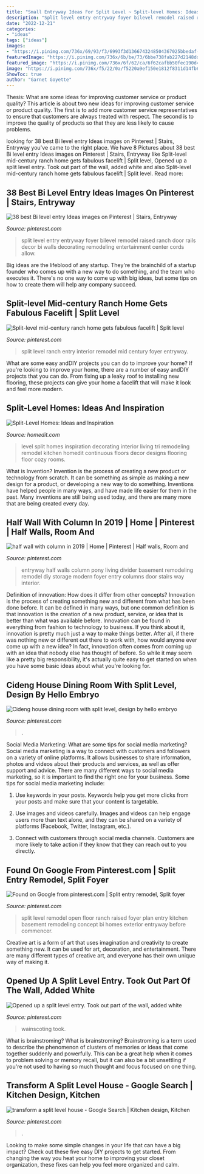 ```yaml
---
title: "Small Entryway Ideas For Split Level ~ Split-level Homes: Ideas And Inspiration"
description: "Split level entry entryway foyer bilevel remodel raised ranch door rails decor bi walls decorating remodeling entertainment center cords allow"
date: "2022-12-21"
categories:
- "ideas"
tags: ["ideas"]
images:
- "https://i.pinimg.com/736x/69/93/f3/6993f3d1366743248504367025bbedaf--entryway-wall-entryway-ideas.jpg?b=t"
featuredImage: "https://i.pinimg.com/736x/6b/be/73/6bbe738fab227d2148dd4fdd2e1094a6.jpg"
featured_image: "https://i.pinimg.com/736x/6f/62/ca/6f62cafbb50fec190d41ad2b6ac65286.jpg"
image: "https://i.pinimg.com/736x/f5/22/0a/f5220a9ef150e1812f8311d14fb6ca7a--split-level-entryway-split-foyer-entry.jpg"
ShowToc: true
author: "Garnet Goyette"
---
```



Thesis: What are some ideas for improving customer service or product quality?
This article is about two new ideas for improving customer service or product quality. The first is to add more customer service representatives to ensure that customers are always treated with respect. The second is to improve the quality of products so that they are less likely to cause problems.

	

		
looking for 38 best Bi level entry Ideas images on Pinterest | Stairs, Entryway you've came to the right place. We have 8 Pictures about 38 best Bi level entry Ideas images on Pinterest | Stairs, Entryway like Split-level mid-century ranch home gets fabulous facelift | Split level, Opened up a split level entry. Took out part of the wall, added white and also Split-level mid-century ranch home gets fabulous facelift | Split level. Read more:
		
    
## 38 Best Bi Level Entry Ideas Images On Pinterest | Stairs, Entryway

<img loading=lazy src="https://i.pinimg.com/736x/f5/22/0a/f5220a9ef150e1812f8311d14fb6ca7a--split-level-entryway-split-foyer-entry.jpg" onerror="this.onerror=null;this.src='https://tse3.mm.bing.net/th?id=OIP.5NQ_Af8RQGp7TercLty3TwHaJ6&amp;pid=15.1';" alt="38 best Bi level entry Ideas images on Pinterest | Stairs, Entryway">

_Source: pinterest.com_

>split level entry entryway foyer bilevel remodel raised ranch door rails decor bi walls decorating remodeling entertainment center cords allow. 

	

Big ideas are the lifeblood of any startup. They're the brainchild of a startup founder who comes up with a new way to do something, and the team who executes it. There's no one way to come up with big ideas, but some tips on how to create them will help any company succeed.

    
## Split-level Mid-century Ranch Home Gets Fabulous Facelift | Split Level

<img loading=lazy src="https://i.pinimg.com/originals/22/c3/e3/22c3e3eeab8ff93de35433040da080c7.jpg" onerror="this.onerror=null;this.src='https://tse1.mm.bing.net/th?id=OIP.xcX79GkRKYE9EQBJY64fHgHaLH&amp;pid=15.1';" alt="Split-level mid-century ranch home gets fabulous facelift | Split level">

_Source: pinterest.com_

>split level ranch entry interior remodel mid century foyer entryway. 

	

What are some easy andDIY projects you can do to improve your home?
If you're looking to improve your home, there are a number of easy andDIY projects that you can do. From fixing up a leaky roof to installing new flooring, these projects can give your home a facelift that will make it look and feel more modern.

    
## Split-Level Homes: Ideas And Inspiration

<img loading=lazy src="http://cdn.homedit.com/wp-content/uploads/2013/11/level-up-living-room.jpg" onerror="this.onerror=null;this.src='https://tse2.mm.bing.net/th?id=OIP.RBIoX0k9DMY461Fgt9MCWQHaF1&amp;pid=15.1';" alt="Split-Level Homes: Ideas and Inspiration">

_Source: homedit.com_

>level split homes inspiration decorating interior living tri remodeling remodel kitchen homedit continuous floors decor designs flooring floor cozy rooms. 

	

What is Invention?
Invention is the process of creating a new product or technology from scratch. It can be something as simple as making a new design for a product, or developing a new way to do something. Inventions have helped people in many ways, and have made life easier for them in the past. Many inventions are still being used today, and there are many more that are being created every day.

    
## Half Wall With Column In 2019 | Home | Pinterest | Half Walls, Room And

<img loading=lazy src="https://i.pinimg.com/736x/69/93/f3/6993f3d1366743248504367025bbedaf--entryway-wall-entryway-ideas.jpg?b=t" onerror="this.onerror=null;this.src='https://tse4.mm.bing.net/th?id=OIP.UW7L300BFPSlF4Qm6hd5ewHaJ4&amp;pid=15.1';" alt="half wall with column in 2019 | Home | Pinterest | Half walls, Room and">

_Source: pinterest.com_

>entryway half walls column pony living divider basement remodeling remodel diy storage modern foyer entry columns door stairs way interior. 

	

Definition of innovation: How does it differ from other concepts?
Innovation is the process of creating something new and different from what has been done before. It can be defined in many ways, but one common definition is that innovation is the creation of a new product, service, or idea that is better than what was available before. Innovation can be found in everything from fashion to technology to business.
If you think about it, innovation is pretty much just a way to make things better. After all, if there was nothing new or different out there to work with, how would anyone ever come up with a new idea? In fact, innovation often comes from coming up with an idea that nobody else has thought of before. So while it may seem like a pretty big responsibility, it's actually quite easy to get started on when you have some basic ideas about what you're looking for.

    
## Cideng House Dining Room With Split Level, Design By Hello Embryo

<img loading=lazy src="https://i.pinimg.com/736x/31/e2/42/31e24215d9c5964172615737ec9ee85f.jpg" onerror="this.onerror=null;this.src='https://tse3.mm.bing.net/th?id=OIP.9HwPrzGnxwz1II3maZpjugHaIv&amp;pid=15.1';" alt="Cideng house dining room with split level, design by hello embryo">

_Source: pinterest.com_

>. 

	

Social Media Marketing: What are some tips for social media marketing?
Social media marketing is a way to connect with customers and followers on a variety of online platforms. It allows businesses to share information, photos and videos about their products and services, as well as offer support and advice. There are many different ways to social media marketing, so it is important to find the right one for your business. Some tips for social media marketing include:
1. Use keywords in your posts. Keywords help you get more clicks from your posts and make sure that your content is targetable.

2. Use images and videos carefully. Images and videos can help engage users more than text alone, and they can be shared on a variety of platforms (Facebook, Twitter, Instagram, etc.).

3. Connect with customers through social media channels. Customers are more likely to take action if they know that they can reach out to you directly.

    
## Found On Google From Pinterest.com | Split Entry Remodel, Split Foyer

<img loading=lazy src="https://i.pinimg.com/736x/6b/be/73/6bbe738fab227d2148dd4fdd2e1094a6.jpg" onerror="this.onerror=null;this.src='https://tse4.mm.bing.net/th?id=OIP.meySkpAZK7PYp36FkcK4zQHaFj&amp;pid=15.1';" alt="Found on Google from pinterest.com | Split entry remodel, Split foyer">

_Source: pinterest.com_

>split level remodel open floor ranch raised foyer plan entry kitchen basement remodeling concept bi homes exterior entryway before commencer. 

	

Creative art is a form of art that uses imagination and creativity to create something new. It can be used for art, decoration, and entertainment. There are many different types of creative art, and everyone has their own unique way of making it.

    
## Opened Up A Split Level Entry. Took Out Part Of The Wall, Added White

<img loading=lazy src="https://i.pinimg.com/736x/c3/e8/8b/c3e88ba8a856209ae0e6be198f39a9a6.jpg" onerror="this.onerror=null;this.src='https://tse4.mm.bing.net/th?id=OIP.XZriUW-hPfIl6R5l1lqFGgHaJ3&amp;pid=15.1';" alt="Opened up a split level entry. Took out part of the wall, added white">

_Source: pinterest.com_

>wainscoting took. 

	

What is brainstroming?
What is brainstroming? Brainstroming is a term used to describe the phenomenon of clusters of memories or ideas that come together suddenly and powerfully. This can be a great help when it comes to problem solving or memory recall, but it can also be a bit unsettling if you're not used to having so much thought and focus focused on one thing.

    
## Transform A Split Level House - Google Search | Kitchen Design, Kitchen

<img loading=lazy src="https://i.pinimg.com/736x/6f/62/ca/6f62cafbb50fec190d41ad2b6ac65286.jpg" onerror="this.onerror=null;this.src='https://tse4.mm.bing.net/th?id=OIP.lcUtiHuCI8EoPLXuDC7oJQHaHa&amp;pid=15.1';" alt="transform a split level house - Google Search | Kitchen design, Kitchen">

_Source: pinterest.com_

>. 

	

Looking to make some simple changes in your life that can have a big impact? Check out these five easy DIY projects to get started. From changing the way you heat your home to improving your closet organization, these fixes can help you feel more organized and calm.

